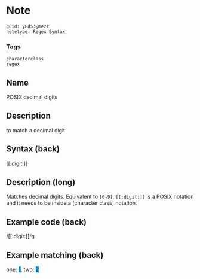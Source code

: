 # Note
```
guid: yEd5:@me2r
notetype: Regex Syntax
```

### Tags
```
characterclass
regex
```

## Name
POSIX decimal digits

## Description
to match a decimal digit

## Syntax (back)
<div>
  [[:digit:]]
</div>

## Description (long)
Matches decimal digits. Equivalent to <code>[0-9]</code>.
<code>[[:digit:]]</code> is a POSIX notation and it needs to be
inside a [character class] notation.

## Example code (back)
<div>
  /[[:digit:]]/g
</div>

## Example matching (back)
one: <span style="background-color: rgb(0, 170, 255);">1</span>,
two: <span style="background-color: rgb(0, 170, 255);">2</span>
